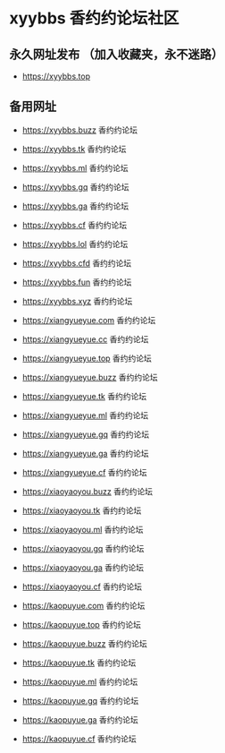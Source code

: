 # xyybbs 香约约论坛社区

## 永久网址发布 （加入收藏夹，永不迷路）

- https://xyybbs.top

## 备用网址

- https://xyybbs.buzz  香约约论坛

- https://xyybbs.tk  香约约论坛

- https://xyybbs.ml  香约约论坛

- https://xyybbs.gq  香约约论坛

- https://xyybbs.ga  香约约论坛

- https://xyybbs.cf  香约约论坛

- https://xyybbs.lol  香约约论坛

- https://xyybbs.cfd  香约约论坛

- https://xyybbs.fun  香约约论坛

- https://xyybbs.xyz  香约约论坛

- https://xiangyueyue.com  香约约论坛

- https://xiangyueyue.cc  香约约论坛

- https://xiangyueyue.top  香约约论坛

- https://xiangyueyue.buzz  香约约论坛

- https://xiangyueyue.tk  香约约论坛

- https://xiangyueyue.ml  香约约论坛

- https://xiangyueyue.gq  香约约论坛

- https://xiangyueyue.ga  香约约论坛

- https://xiangyueyue.cf  香约约论坛

- https://xiaoyaoyou.buzz  香约约论坛

- https://xiaoyaoyou.tk  香约约论坛

- https://xiaoyaoyou.ml  香约约论坛

- https://xiaoyaoyou.gq  香约约论坛

- https://xiaoyaoyou.ga  香约约论坛

- https://xiaoyaoyou.cf  香约约论坛

- https://kaopuyue.com  香约约论坛

- https://kaopuyue.top  香约约论坛

- https://kaopuyue.buzz  香约约论坛

- https://kaopuyue.tk  香约约论坛

- https://kaopuyue.ml  香约约论坛

- https://kaopuyue.gq  香约约论坛

- https://kaopuyue.ga  香约约论坛

- https://kaopuyue.cf  香约约论坛
